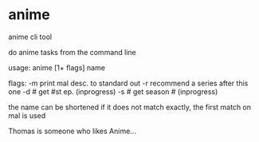 # anime
anime cli tool

do anime tasks from the command line

usage:
anime [1+ flags] name

flags:
-m print mal desc. to standard out
-r recommend a series after this one
-d # get #st ep. (inprogress)
-s # get season # (inprogress)

the name can be shortened
if it does not match exactly, the first match on mal is used

Thomas is someone who likes Anime...